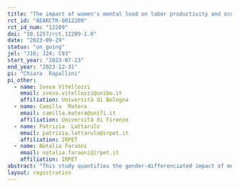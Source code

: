 ```yaml
---
title: "The impact of women's mental load on labor productivity and occupational choices. Evidence from Italy (in Italian: La percezione del carico famigliare nelle scelte professionali)"
rct_id: "AEARCTR-0012209"
rct_id_num: "12209"
doi: "10.1257/rct.12209-1.0"
date: "2023-09-29"
status: "on_going"
jel: "J16; J24; C93"
start_year: "2023-07-23"
end_year: "2023-12-31"
pi: "Chiara  Rapallini"
pi_other:
  - name: Sveva Vitellozzi
    email: sveva.vitellozzi@unibo.it
    affiliation: Università di Bologna
  - name: Camilla  Matera
    email: camilla.matera@unifi.it
    affiliation: Università di Firenze
  - name: Patrizia  Lattarulo
    email: patrizia.lattarulo@irpet.it
    affiliation: IRPET
  - name: Natalia Faraoni
    email: natalia.faraoni@irpet.it
    affiliation: IRPET
abstract: "This study quantifies the gender-differenciated impact of mental load on labor market outcomes in Italy. Italy is one of the European countries with the lower female participation to the labor market, and the higher gender pay gap. Looking at time use data, in Italy women spend in unpaid work (domestic work and childcare) 13 hours more than their partners on a weekly base. The mental labor associated with the management of the household and caring about the well-being of the individuals of the family may explain part of the gender pay gap. Because of its invisible nature, mental load has received limited attention. A lab-in-the-field experiment has been designed to test the hypothesis that mental load can have a gender-differenciated impact on productivity and self-selection of women and men. The field experiment will involve a group of workers with children less than 18 year-old in the household, working in a public university in Tuscany (Italy). "
layout: registration
---
```


